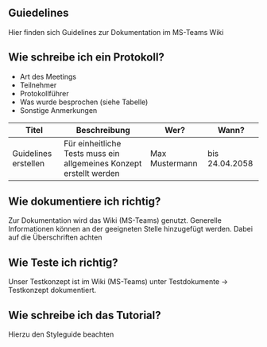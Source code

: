 ## Guiedelines
Hier finden sich Guidelines zur Dokumentation im MS-Teams Wiki

## Wie schreibe ich ein Protokoll?
* Art des Meetings
* Teilnehmer
* Protokollführer
* Was wurde besprochen (siehe Tabelle)
* Sonstige Anmerkungen


|Titel|Beschreibung|Wer?|Wann?|
|---|---|---|---|
|Guidelines erstellen|Für einheitliche Tests muss ein allgemeines Konzept erstellt werden|Max Mustermann|bis 24.04.2058|

## Wie dokumentiere ich richtig?
Zur Dokumentation wird das Wiki (MS-Teams) genutzt. Generelle Informationen können an der geeigneten Stelle hinzugefügt werden. Dabei auf die Überschriften achten

## Wie Teste ich richtig?
Unser Testkonzept ist im Wiki (MS-Teams) unter Testdokumente -> Testkonzept dokumentiert.

## Wie schreibe ich das Tutorial?
Hierzu den Styleguide beachten
